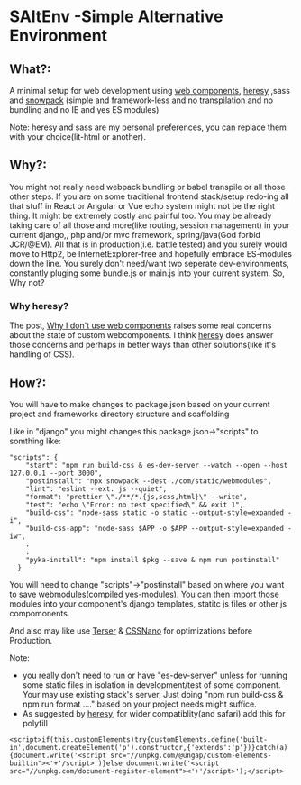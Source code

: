 # SAltEnv -Simple Alternative Environment
## What?:
A minimal setup for web development using [web components](https://www.webcomponents.org/introduction), [heresy](https://github.com/WebReflection/heresy) ,sass and [snowpack](https://github.com/pikapkg/snowpack) (simple and framework-less and no transpilation and no bundling and no IE and yes ES modules)

Note: heresy and sass are my personal preferences, you can replace them with your choice(lit-html or another).

## Why?:
You might not really need webpack bundling or babel transpile or all those other steps. If you are on some traditional frontend stack/setup redo-ing all that stuff in React or Angular or Vue echo system might not be the right thing. It might be extremely costly and painful too. You may be already taking care of all those and more(like routing, session management) in your current django,, php and/or mvc framework, spring/java(God forbid JCR/@EM). All that is in production(i.e. battle tested) and you surely would move to Http2, be InternetExplorer-free and hopefully embrace ES-modules down the line. You surely don't need/want two seperate dev-environments, constantly pluging some bundle.js or main.js into your current system. So, Why not? 

### Why heresy?
The post, [Why I don't use web components](https://dev.to/richharris/why-i-don-t-use-web-components-2cia) raises some real concerns about the state of custom webcomponents. I think [heresy](https://github.com/WebReflection/heresy)  does answer those concerns and perhaps in better ways than other solutions(like it's handling of CSS).

## How?:
You will have to make changes to package.json based on your current project and frameworks directory structure and scaffolding 

Like in "django" you might changes this package.json->"scripts" to somthing like: 
```
"scripts": {
    "start": "npm run build-css & es-dev-server --watch --open --host 127.0.0.1 --port 3000",
    "postinstall": "npx snowpack --dest ./com/static/webmodules",
    "lint": "eslint --ext. js --quiet",
    "format": "prettier \"./**/*.{js,scss,html}\" --write",
    "test": "echo \"Error: no test specified\" && exit 1",
    "build-css": "node-sass static -o static --output-style=expanded -i",
    "build-css-app": "node-sass $APP -o $APP --output-style=expanded -iw",
    .
    .
    "pyka-install": "npm install $pkg --save & npm run postinstall"
  }
  ```
You will need to change "scripts"->"postinstall" based on where you want to save webmodules(compiled yes-modules). You can then import those modules into your component's django templates, statitc js files or other js compomonents.

And also may like use [Terser](https://github.com/terser/terser) & [CSSNano](https://cssnano.co/) for optimizations before Production. 

Note: 
- you really don't need to run or have "es-dev-server" unless for running some static files in isolation in development/test of some component. Your may use existing stack's server, Just doing "npm run build-css & npm run format ...." based on your project needs might suffice. 
- As suggested by [heresy](https://github.com/WebReflection/heresy), for wider compatiblity(and safari) add this for polyfill
```
<script>if(this.customElements)try{customElements.define('built-in',document.createElement('p').constructor,{'extends':'p'})}catch(a){document.write('<script src="//unpkg.com/@ungap/custom-elements-builtin"><'+'/script>')}else document.write('<script src="//unpkg.com/document-register-element"><'+'/script>');</script>
```
